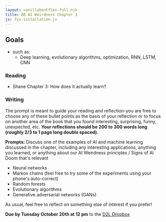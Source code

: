 ```yaml
---
layout: vanillabootflex-full.njk
title: A8 AI Weirdness Chapter 3
js: fys-installation.js
---
```


## Goals


- such as:
    - Deep learning, evolutionary algorithms, optimization, RNN, LSTM, CNN

<!--  Why is this important? The learning isn't magic.
      Computers are still just following your directions blindly.
 -->

### Reading

- Shane Chapter 3: How does it actually learn?

### Writing

The prompt is meant to guide your reading and reflection-you are free to choose any of these bullet points as the basis of your reflection or to focus on another area of the book that you found interesting, surprising, funny, unexpected, etc. **Your reflections should be 200 to 300 words long (roughly 2/3 to 1 page long double spaced).**

**Prompts:** Discuss one of the examples of AI and machine learning discussed in the chapter, including any interesting applications, anything you learned, or anything about our AI Weirdness principles / Signs of AI Doom that's relevant
- Neural networks
- Markov chains (feel free to try some of the experiments using your phone's auto-correct)
- Random forests
- Evolutionary algorithms
- Generative adversarial networks (GANs)

As usual, feel free to reflect on something else of interest if you prefer!




<!-- Do this in class. Choose one of the applications to reflect on (200-300 words)

-->
<!-- **Prompt:** Choose a potential topic for the second paper / presentation. Using some of what you learned in Chapter 3, describe how your AI learns. -->

**Due by Tuesday October 20th at 12 pm** to the [D2L Dropbox](#)

